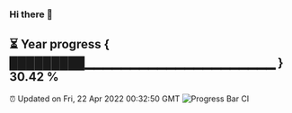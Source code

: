 ### Hi there 👋
⏳ Year progress { █████████▁▁▁▁▁▁▁▁▁▁▁▁▁▁▁▁▁▁▁▁▁ } 30.42 %
---
⏰ Updated on Fri, 22 Apr 2022 00:32:50 GMT
![Progress Bar CI](https://github.com/Moyi321/Moyi321/workflows/Progress%20Bar%20CI/badge.svg)
